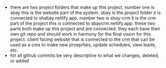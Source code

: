 - there are two project folders that make up this project. number one is sbay this is the website part of the system. sbay is the project folder it is connected to shabay.netlify.app. number two is sbay-crm it is the crm part of the project this is connected to sbaycrm.netlify.app. these two parts both make up this project and are connected. they each have their own git repo and should work in harmony for the final vision for this project. client facing website that is connected to the crm that can be used as a cms to make new proeprties, update schedules, view leads, etc.
- for all github commits be very descriptive to what we changes, deleted, or added